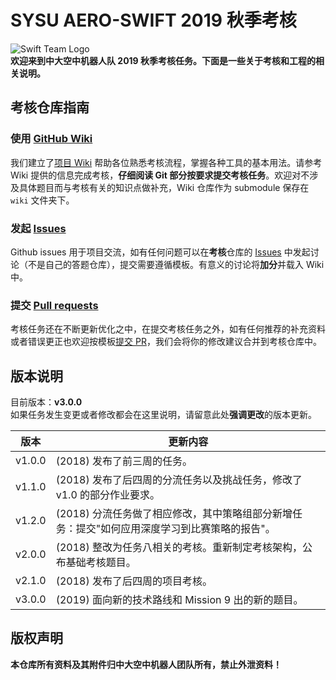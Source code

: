 # SYSU AERO-SWIFT 2019 秋季考核 
![Swift Team Logo](https://github.com/SYSU-AERO-SWIFT/tutorial_2019/blob/master/logo.jpg)  
**欢迎来到中大空中机器人队 2019 秋季考核任务。下面是一些关于考核和工程的相关说明。**

## 考核仓库指南

### 使用 [GitHub Wiki](https://github.com/SYSU-AERO-SWIFT/tutorial_2019/wiki)

我们建立了[项目 Wiki](https://github.com/SYSU-AERO-SWIFT/tutorial_2019/wiki) 帮助各位熟悉考核流程，掌握各种工具的基本用法。请参考 Wiki 提供的信息完成考核，**仔细阅读 Git 部分按要求提交考核任务**。欢迎对不涉及具体题目而与考核有关的知识点做补充，Wiki 仓库作为 submodule 保存在 `wiki` 文件夹下。

### 发起 [Issues](https://github.com/SYSU-AERO-SWIFT/tutorial_2019/issues)

Github issues 用于项目交流，如有任何问题可以在**考核**仓库的 [Issues](https://github.com/SYSU-AERO-SWIFT/tutorial_2019/issues) 中发起讨论（不是自己的答题仓库），提交需要遵循模板。有意义的讨论将**加分**并载入 Wiki 中。

### 提交 [Pull requests](https://github.com/SYSU-AERO-SWIFT/tutorial_2019/pulls)

考核任务还在不断更新优化之中，在提交考核任务之外，如有任何推荐的补充资料或者错误更正也欢迎按模板[提交 PR](https://github.com/SYSU-AERO-SWIFT/tutorial_2019/pulls)，我们会将你的修改建议合并到考核仓库中。

## 版本说明

目前版本：**v3.0.0**  
如果任务发生变更或者修改都会在这里说明，请留意此处**强调更改**的版本更新。

|版本|更新内容|
|---|---|
|v1.0.0|(2018) 发布了前三周的任务。|
|v1.1.0|(2018) 发布了后四周的分流任务以及挑战任务，修改了 v1.0 的部分作业要求。|
|v1.2.0|(2018) 分流任务做了相应修改，其中策略组部分新增任务：提交"如何应用深度学习到比赛策略的报告"。|
|v2.0.0|(2018) 整改为任务八相关的考核。重新制定考核架构，公布基础考核题目。|
|v2.1.0|(2018) 发布了后四周的项目考核。|
|v3.0.0|(2019) 面向新的技术路线和 Mission 9 出的新的题目。|

## 版权声明

**本仓库所有资料及其附件归中大空中机器人团队所有，禁止外泄资料！**
